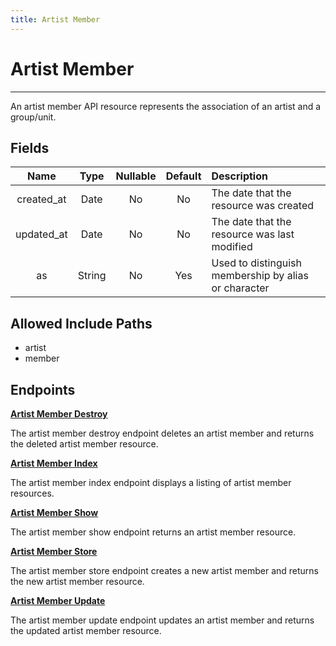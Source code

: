 ```yaml
---
title: Artist Member
---
```


# Artist Member

---

An artist member API resource represents the association of an artist and a group/unit.

## Fields

|    Name    |  Type   | Nullable | Default | Description                                          |
| :--------: | :-----: | :------: | :-----: | :--------------------------------------------------- |
| created_at | Date    | No       | No      | The date that the resource was created               |
| updated_at | Date    | No       | No      | The date that the resource was last modified         |
| as         | String  | No       | Yes     | Used to distinguish membership by alias or character |

## Allowed Include Paths

* artist
* member

## Endpoints

**[Artist Member Destroy](/wiki/artistmember/destroy/)**

The artist member destroy endpoint deletes an artist member and returns the deleted artist member resource.

**[Artist Member Index](/wiki/artistmember/index/)**

The artist member index endpoint displays a listing of artist member resources.

**[Artist Member Show](/wiki/artistmember/show/)**

The artist member show endpoint returns an artist member resource.

**[Artist Member Store](/wiki/artistmember/store/)**

The artist member store endpoint creates a new artist member and returns the new artist member resource.

**[Artist Member Update](/wiki/artistmember/update/)**

The artist member update endpoint updates an artist member and returns the updated artist member resource.